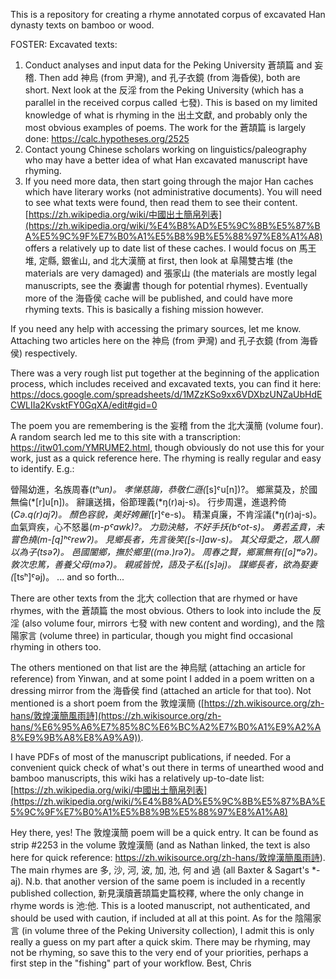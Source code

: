 This is a repository for creating a rhyme annotated corpus of excavated Han dynasty texts on bamboo or wood. 

FOSTER: Excavated texts:

1. Conduct analyses and input data for the Peking University 蒼頡篇 and 妄稽. Then add 神烏 (from 尹灣), and 孔子衣鏡 (from 海昏侯), both are short. Next look at the 反淫 from the Peking University (which has a parallel in the received corpus called 七發). This is based on my limited knowledge of what is rhyming in the 出土文獻, and probably only the most obvious examples of poems. The work for the 蒼頡篇 is largely done: https://calc.hypotheses.org/2525
2. Contact young Chinese scholars working on linguistics/paleography who may have a better idea of what Han excavated manuscript have rhyming. 
3. If you need more data, then start going through the major Han caches which have literary works (not administrative documents). You will need to see what texts were found, then read them to see their content. [https://zh.wikipedia.org/wiki/中國出土簡帛列表](https://zh.wikipedia.org/wiki/%E4%B8%AD%E5%9C%8B%E5%87%BA%E5%9C%9F%E7%B0%A1%E5%B8%9B%E5%88%97%E8%A1%A8) offers a relatively up to date list of these caches. I would focus on 馬王堆, 定縣, 銀雀山, and 北大漢簡 at first, then look at 阜陽雙古堆 (the materials are very damaged) and 張家山 (the materials are mostly legal manuscripts, see the 奏讞書 though for potential rhymes). Eventually more of the 海昏侯 cache will be published, and could have more rhyming texts. This is basically a fishing mission however.

If you need any help with accessing the primary sources, let me know. Attaching two articles here on the 神烏 (from 尹灣) and 孔子衣鏡 (from 海昏侯) respectively.

There was a very rough list put together at the beginning of the application process, which includes received and excavated texts, you can find it here:
https://docs.google.com/spreadsheets/d/1MZzKSo9xx6VDXbzUNZaUbHdECWLIIa2KvsktFY0GqXA/edit#gid=0 

The poem you are remembering is the 妄稽 from the 北大漢簡 (volume four). A random search led me to this site with a transcription: <https://itw01.com/YMRUME2.html>, though obviously do not use this for your work, just as a quick reference here. The rhyming is really regular and easy to identify. E.g.:

䁝陽幼進，名族周春(*tʰun)。
孝悌慈誨，恭敬仁遜(*[s]ˤu[n])?。
鄉黨莫及，於國無倫(*[r]u[n])。
辭讓送揖，俗節理義(*ŋ(r)aj-s)。
行步周還，進退矜倚(*Cə.q(r)ajʔ)。
顏色容貌，美好姱麗(*[r]ˤe-s)。
精潔貞廉，不肯淫議(*ŋ(r)aj-s)。
血氣齊疾，心不怒㬥(*m-pˤawk)?。
力勁決觡，不好手扷(*bˤot-s)。
勇若孟賁，未嘗色撓(*m-[q]ʰˤrewʔ)。
見鄉長者，先言後笑(*[s-l]aw-s)。
其父母愛之，眾人願以為子(*tsəʔ)。
邑國闔鄉，撫於鄉里(*(mə.)rəʔ)。
周春之賢，鄉黨無有(*[ɢ]ʷəʔ)。
敦次忠篤，善養父母(*məʔ)。
親戚皆悅，語及子私(*[s]əj)。
謀鄉長者，欲為娶妻(*[tsʰ]ˤəj)。
... and so forth...

There are other texts from the 北大 collection that are rhymed or have rhymes, with the 蒼頡篇 the most obvious. Others to look into include the 反淫 (also volume four, mirrors 七發 with new content and wording), and the 陰陽家言 (volume three) in particular, though you might find occasional rhyming in others too.

The others mentioned on that list are the 神烏賦 (attaching an article for reference) from Yinwan, and at some point I added in a poem written on a dressing mirror from the 海昏侯 find (attached an article for that too). Not mentioned is a short poem from the 敦煌漢簡 ([https://zh.wikisource.org/zh-hans/敦煌漢簡風雨詩](https://zh.wikisource.org/zh-hans/%E6%95%A6%E7%85%8C%E6%BC%A2%E7%B0%A1%E9%A2%A8%E9%9B%A8%E8%A9%A9)).

I have PDFs of most of the manuscript publications, if needed. For a convenient quick check of what's out there in terms of unearthed wood and bamboo manuscripts, this wiki has a relatively up-to-date list: 
[https://zh.wikipedia.org/wiki/中國出土簡帛列表](https://zh.wikipedia.org/wiki/%E4%B8%AD%E5%9C%8B%E5%87%BA%E5%9C%9F%E7%B0%A1%E5%B8%9B%E5%88%97%E8%A1%A8)

Hey there, yes! The 敦煌漢簡 poem will be a quick entry. It can be found as strip #2253 in the volume 敦煌漢簡 (and as Nathan linked, the text is also here for quick reference: https://zh.wikisource.org/zh-hans/敦煌漢簡風雨詩). The main rhymes are 多, 沙, 河, 波, 加, 池, 何 and 過 (all Baxter & Sagart's *-aj). 
N.b. that another version of the same poem is included in a recently published collection, 新見漢牘蒼頡篇史篇校釋, where the only change in rhyme words is 池:他. This is a looted manuscript, not authenticated, and should be used with caution, if included at all at this point.
As for the 陰陽家言  (in volume three of the Peking University collection), I admit this is only really a guess on my part after a quick skim. There may be rhyming, may not be rhyming, so save this to the very end of your priorities, perhaps a first step in the "fishing" part of your workflow.
Best,
Chris
